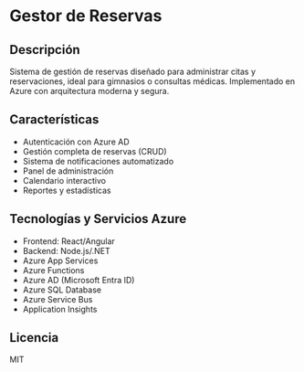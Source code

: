 # Gestor de Reservas

## Descripción
Sistema de gestión de reservas diseñado para administrar citas y reservaciones, ideal para gimnasios o consultas médicas. Implementado en Azure con arquitectura moderna y segura.

## Características
- Autenticación con Azure AD
- Gestión completa de reservas (CRUD)
- Sistema de notificaciones automatizado
- Panel de administración
- Calendario interactivo
- Reportes y estadísticas

## Tecnologías y Servicios Azure
- Frontend: React/Angular
- Backend: Node.js/.NET
- Azure App Services
- Azure Functions
- Azure AD (Microsoft Entra ID)
- Azure SQL Database
- Azure Service Bus
- Application Insights

## Licencia
MIT

